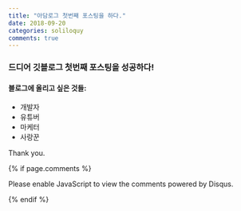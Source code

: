 ```yaml
---
title: "아담로그 첫번째 포스팅을 하다."
date: 2018-09-20
categories: soliloquy 
comments: true
---
```


### 드디어 깃블로그 첫번째 포스팅을 성공하다!

#### 블로그에 올리고 싶은 것들:
- 개발자
- 유튜버
- 마케터
- 사랑꾼

Thank you.

{% if page.comments %}
<script>
/**
RECOMMENDED CONFIGURATION VARIABLES: EDIT AND UNCOMMENT THE SECTION BELOW TO INSERT DYNAMIC VALUES FROM YOUR PLATFORM OR CMS.
LEARN WHY DEFINING THESE VARIABLES IS IMPORTANT: https://disqus.com/admin/universalcode/#configuration-variables*/ /* var disqus_config = function () { this.page.url = PAGE_URL; // Replace PAGE_URL with your page's canonical URL variable this.page.identifier = PAGE_IDENTIFIER; // Replace PAGE_IDENTIFIER with your page's unique identifier variable }; */ (function() { // DON'T EDIT BELOW THIS LINE var d = document, s = d.createElement('script'); s.src = 'https://nerdrun-github-io.disqus.com/embed.js'; s.setAttribute('data-timestamp', +new Date()); (d.head || d.body).appendChild(s); })();
</script> Please enable JavaScript to view the comments powered by Disqus.
{% endif %}
